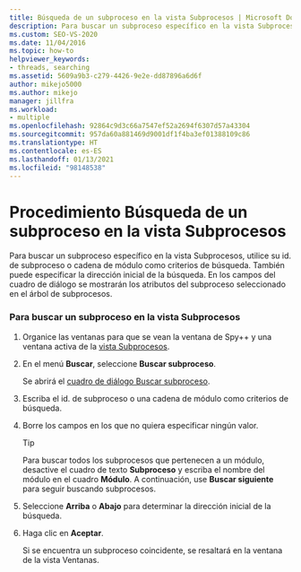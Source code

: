 ```yaml
---
title: Búsqueda de un subproceso en la vista Subprocesos | Microsoft Docs
description: Para buscar un subproceso específico en la vista Subprocesos de la herramienta Spy++, utilice su id. de subproceso o cadena de módulo como criterios de búsqueda durante la depuración en Visual Studio.
ms.custom: SEO-VS-2020
ms.date: 11/04/2016
ms.topic: how-to
helpviewer_keywords:
- threads, searching
ms.assetid: 5609a9b3-c279-4426-9e2e-dd87896a6d6f
author: mikejo5000
ms.author: mikejo
manager: jillfra
ms.workload:
- multiple
ms.openlocfilehash: 92864c9d3c66a7547ef52a2694f6307d57a43304
ms.sourcegitcommit: 957da60a881469d9001df1f4ba3ef01388109c86
ms.translationtype: HT
ms.contentlocale: es-ES
ms.lasthandoff: 01/13/2021
ms.locfileid: "98148538"
---
```

# <a name="how-to-search-for-a-thread-in-threads-view"></a>Procedimiento Búsqueda de un subproceso en la vista Subprocesos
Para buscar un subproceso específico en la vista Subprocesos, utilice su id. de subproceso o cadena de módulo como criterios de búsqueda. También puede especificar la dirección inicial de la búsqueda. En los campos del cuadro de diálogo se mostrarán los atributos del subproceso seleccionado en el árbol de subprocesos.

### <a name="to-search-for-a-thread-in-threads-view"></a>Para buscar un subproceso en la vista Subprocesos

1. Organice las ventanas para que se vean la ventana de Spy++ y una ventana activa de la [vista Subprocesos](../debugger/threads-view.md).

2. En el menú **Buscar**, seleccione **Buscar subproceso**.

    Se abrirá el [cuadro de diálogo Buscar subproceso](../debugger/thread-search-dialog-box.md).

3. Escriba el id. de subproceso o una cadena de módulo como criterios de búsqueda.

4. Borre los campos en los que no quiera especificar ningún valor.

   > [!TIP]
   > Para buscar todos los subprocesos que pertenecen a un módulo, desactive el cuadro de texto **Subproceso** y escriba el nombre del módulo en el cuadro **Módulo**. A continuación, use **Buscar siguiente** para seguir buscando subprocesos.

5. Seleccione **Arriba** o **Abajo** para determinar la dirección inicial de la búsqueda.

6. Haga clic en **Aceptar**.

   Si se encuentra un subproceso coincidente, se resaltará en la ventana de la vista Ventanas.